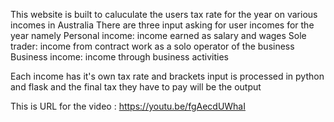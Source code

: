This website is built to caluculate the users tax rate for the year on various incomes in Australia
There are three input asking for user incomes for the year namely
Personal income: income earned as salary and wages
Sole trader: income from contract work as a solo operator of the business
Business income: income through business activities

Each income has it's own tax rate and brackets
input is processed in python and flask and the final tax they have to pay will be the output


This is URL for the video :  https://youtu.be/fgAecdUWhaI